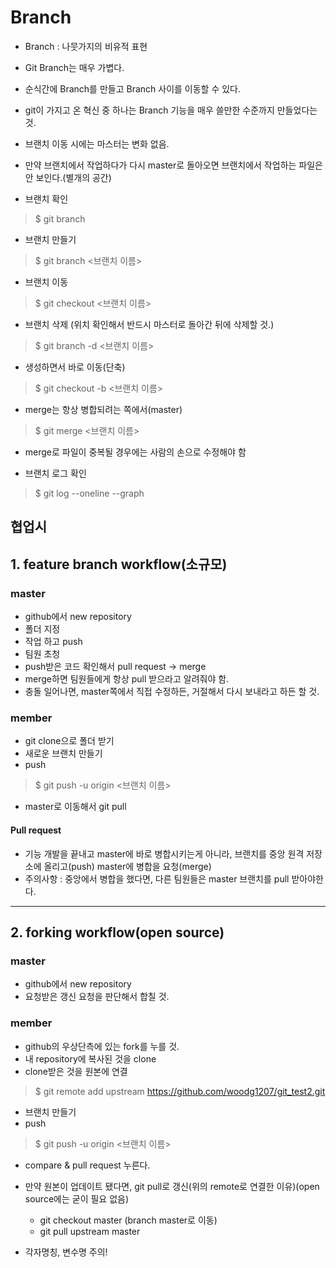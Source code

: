 # Branch

- Branch : 나뭇가지의 비유적 표현
- Git Branch는 매우 가볍다.
- 순식간에 Branch를 만들고 Branch 사이를 이동할 수 있다.
- git이 가지고 온 혁신 중 하나는 Branch 기능을 매우 쓸만한 수준까지 만들었다는 것.
- 브랜치 이동 시에는 마스터는 변화 없음.
- 만약 브랜치에서 작업하다가 다시 master로 돌아오면 브랜치에서 작업하는 파일은 안 보인다.(별개의 공간)



- 브랜치 확인

> $ git branch

- 브랜치 만들기

> $ git branch <브랜치 이름>

- 브랜치 이동

> $ git checkout <브랜치 이름>

- 브랜치 삭제 (위치 확인해서 반드시 마스터로 돌아간 뒤에 삭제할 것.)

> $ git branch -d <브랜치 이름>



- 생성하면서 바로 이동(단축)

> $ git checkout -b <브랜치 이름>

- merge는 항상 병합되려는 쪽에서(master)

> $ git merge <브랜치 이름>



- merge로 파일이 중복될 경우에는 사람의 손으로 수정해야 함



- 브랜치 로그 확인

> $ git log --oneline --graph



## 협업시

## 1. feature branch workflow(소규모)

### master

- github에서 new repository
- 폴더 지정
- 작업 하고 push
- 팀원 초청
- push받은 코드 확인해서 pull request -> merge
- merge하면 팀원들에게 항상 pull 받으라고 알려줘야 함.
- 충돌 일어나면, master쪽에서 직접 수정하든, 거절해서 다시 보내라고 하든 할 것.



### member

- git clone으로 폴더 받기
- 새로운 브랜치 만들기
- push

> $ git push -u origin <브랜치 이름>

- master로 이동해서 git pull



#### Pull request

- 기능 개발을 끝내고 master에 바로 병합시키는게 아니라, 브랜치를 중앙 원격 저장소에 올리고(push) master에 병합을 요청(merge)
- 주의사항 : 중앙에서 병합을 했다면, 다른 팀원들은 master 브랜치를 pull 받아야한다.

----------------------

## 2. forking workflow(open source)

### master

- github에서 new repository
- 요청받은 갱신 요청을 판단해서 합칠 것.



### member

- github의 우상단측에 있는 fork를 누를 것.
- 내 repository에 복사된 것을 clone
- clone받은 것을 원본에 연결

>  $ git remote add upstream https://github.com/woodg1207/git_test2.git

- 브랜치 만들기
- push

> $ git push -u origin <브랜치 이름>

- compare & pull request 누른다.
- 만약 원본이 업데이트 됐다면, git pull로 갱신(위의 remote로 연결한 이유)(open source에는 굳이 필요 없음)
  - git checkout master (branch master로 이동)
  - git pull upstream master



- 각자명칭, 변수명 주의!